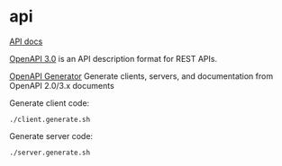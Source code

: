 # api
[API docs](https://winpooh32.github.io/FullStackTODO/api/docs/)

[OpenAPI 3.0](https://swagger.io/docs/specification/about/) is an API description format for REST APIs.

[OpenAPI Generator](https://openapi-generator.tech/) Generate clients, servers, and documentation from OpenAPI 2.0/3.x documents

Generate client code:
```
./client.generate.sh
```

Generate server code:
```
./server.generate.sh
```